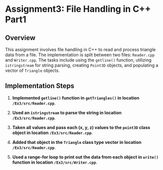 # Assignment3: File Handling in C++ Part1

## Overview

This assignment involves file handling in C++ to read and process triangle data from a file. The implementation is split between two files: `Reader.cpp` and `Writer.cpp`. The tasks include using the `getline()` function, utilizing `istringstream` for string parsing, creating `Point3D` objects, and populating a vector of `Triangle` objects.

## Implementation Steps

1. **Implemented `getline()` function in `getTriangles()` in location `/Ex3/src/Reader.cpp`**.

2. **Used an `istringstream` to parse the string in location `/Ex3/src/Reader.cpp`**.

3. **Taken all values and pass each (x, y, z) values to the `point3D` class object in location `/Ex3/src/Reader.cpp`**.

4. **Added that object in the `Triangle` class type vector in location `/Ex3/src/Reader.cpp`**.

5. **Used a range-for loop to print out the data from each object in `write()` function in location `/Ex3/src/Writer.cpp`**.
